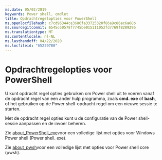 ```yaml
---
ms.date: 05/02/2019
keywords: Power shell, cmdlet
title: Opdrachtregelopties voor PowerShell
ms.openlocfilehash: c7cd96344ce3686fa33725320f86a9c86ac6a68b
ms.sourcegitcommit: 6545c60578f7745be015111052fd7769f8289296
ms.translationtype: MT
ms.contentlocale: nl-NL
ms.lasthandoff: 04/22/2020
ms.locfileid: "65229780"
---
```

# <a name="powershell-command-line-options"></a>Opdrachtregelopties voor PowerShell

U kunt opdracht regel opties gebruiken om Power shell uit te voeren vanaf de opdracht regel van een ander hulp programma, zoals **cmd. exe** of **bash**, of het gebruiken op de Power shell-opdracht regel om een nieuwe sessie te starten.

Met de opdracht regel opties kunt u de configuratie van de Power shell-sessie aanpassen en de invoer beheren.

Zie [about_PowerShell_exe](/powershell/module/Microsoft.PowerShell.Core/About/about_PowerShell_exe)voor een volledige lijst met opties voor Windows Power shell (Power shell. exe).

Zie [about_pwsh](/powershell/module/Microsoft.PowerShell.Core/About/about_pwsh)voor een volledige lijst met opties voor Power shell core (pwsh).